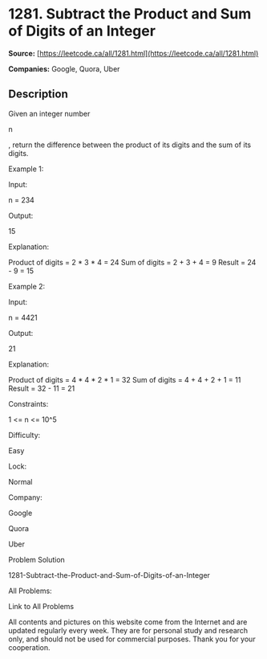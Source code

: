 # 1281. Subtract the Product and Sum of Digits of an Integer

**Source:** [https://leetcode.ca/all/1281.html](https://leetcode.ca/all/1281.html)

**Companies:** Google, Quora, Uber

## Description

Given an integer number

n

, return the difference between the product of
            its digits and the sum of its digits.

Example 1:

Input:

n = 234

Output:

15

Explanation:

Product of digits = 2 * 3 * 4 = 24
Sum of digits = 2 + 3 + 4 = 9
Result = 24 - 9 = 15

Example 2:

Input:

n = 4421

Output:

21

Explanation:

Product of digits = 4 * 4 * 2 * 1 = 32
Sum of digits = 4 + 4 + 2 + 1 = 11
Result = 32 - 11 = 21

Constraints:

1 <= n <= 10^5

Difficulty:

Easy

Lock:

Normal

Company:

Google

Quora

Uber

Problem Solution

1281-Subtract-the-Product-and-Sum-of-Digits-of-an-Integer

All Problems:

Link to All Problems

All contents and pictures on this website come from the Internet and are updated regularly every week. They are for personal study and research only, and should not be used for commercial purposes. Thank you for your cooperation.

